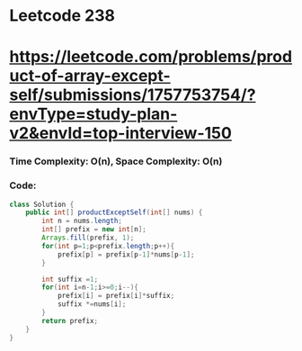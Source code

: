# Leetcode 238
# https://leetcode.com/problems/product-of-array-except-self/submissions/1757753754/?envType=study-plan-v2&envId=top-interview-150

### Time Complexity: O(n), Space Complexity: O(n)


### Code:

```java
class Solution {
    public int[] productExceptSelf(int[] nums) {
        int n = nums.length;
        int[] prefix = new int[n];
        Arrays.fill(prefix, 1);
        for(int p=1;p<prefix.length;p++){
            prefix[p] = prefix[p-1]*nums[p-1];
        }

        int suffix =1;
        for(int i=n-1;i>=0;i--){
            prefix[i] = prefix[i]*suffix;
            suffix *=nums[i];
        }
        return prefix;
    }
}
